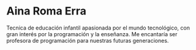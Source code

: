 # Aina Roma Erra

Tecnica de educación infantil apasionada por el mundo tecnológico, con gran interés por la programación y la enseñanza.
        Me encantaría ser profesora de programación para nuestras futuras generaciones.

